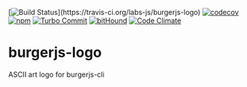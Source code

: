 [![Build Status](https://travis-ci.org/labs-js/burgerjs-logo.svg?)](https://travis-ci.org/labs-js/burgerjs-logo)
[![codecov](https://codecov.io/gh/labs-js/burgerjs-logo/branch/develop/graph/badge.svg)](https://codecov.io/gh/labs-js/burgerjs-logo)
[![npm](https://img.shields.io/npm/v/burgerjs-logo.svg?style=flat)](https://www.npmjs.com/package/burgerjs-logo)
[![Turbo Commit](https://img.shields.io/badge/Turbo_Commit-on-3DD1F2.svg)](https://github.com/labs-js/turbo-git/blob/master/CONVENTION.md)
[![bitHound](https://www.bithound.io/github/labs-js/burgerjs-logo/badges/score.svg)](https://www.bithound.io/github/labs-js/burgerjs-logo)
[![Code Climate](https://codeclimate.com/github/labs-js/turbo-commit/badges/gpa.svg)](https://codeclimate.com/github/labs-js/burgerjs-logo)

# burgerjs-logo

ASCII art logo for burgerjs-cli
